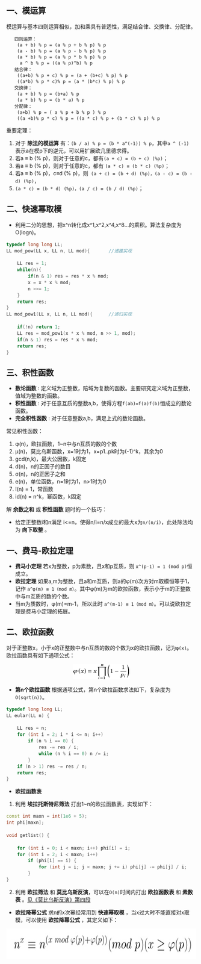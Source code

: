 ## 一、模运算
模运算与基本四则运算相似，加和乘具有普适性，满足结合律、交换律、分配律。
```
   四则运算：
    (a + b) % p = (a % p + b % p) % p
    (a - b) % p = (a % p - b % p) % p
    (a * b) % p = (a % p * b % p) % p
     a ^ b % p = ((a % p)^b) % p
   结合律：
    ((a+b) % p + c) % p = (a + (b+c) % p) % p
    ((a*b) % p * c)% p = (a * (b*c) % p) % p
   交换律：
    (a + b) % p = (b+a) % p
    (a * b) % p = (b * a) % p
   分配律：
    (a+b) % p = ( a % p + b % p ) % p
    ((a +b)% p * c) % p = ((a * c) % p + (b * c) % p) % p
```
重要定理：
1. 对于 **除法的模运算** 有：`(b / a) % p = (b * a^(-1)) % p`，其中`a ^ (-1) `表示a在模p下的逆元，可以用扩展欧几里德求得。
2.  若a ≡ b (% p)，则对于任意的c，都有`(a + c) ≡ (b + c) (%p)`；
3. 若a ≡ b (% p)，则对于任意的c，都有 `(a * c) ≡ (b * c) (%p)`；
4. 若a ≡ b (% p)，c≡d (% p)，则` (a + c) ≡ (b + d) (%p)，(a - c) ≡ (b - d) (%p)`，
5. `(a * c) ≡ (b * d) (%p)，(a / c) ≡ (b / d) (%p)`；

## 二、快速幂取模
* 利用二分的思想，把x^n转化成x^1,x^2,x^4,x^8...的乘积。算法复杂度为O(logn)。

```c++
typedef long long LL;
LL mod_pow(LL x, LL n, LL mod){       //递推实现

    LL res = 1;
    while(n){
        if(n & 1) res = res * x % mod;
        x = x * x % mod;
        n >>= 1;
    }
    return res;
}
LL mod_pow1(LL x, LL n, LL mod){      //递归实现

    if(!n) return 1;
    LL res = mod_pow1(x * x % mod, n >> 1, mod);
    if(n & 1) res = res * x % mod;
    return res;
}
```

## 三、积性函数
* **数论函数** : 定义域为正整数，陪域为复数的函数。主要研究定义域为正整数，值域为整数的函数。
* **积性函数** : 对于任意互质的整数a,b，使得方程`f(ab)=f(a)f(b)`恒成立的数论函数。
* **完全积性函数** : 对于任意整数a,b，满足上式的数论函数。

常见积性函数：
1. φ(n)，欧拉函数，1~n中与n互质的数的个数
2. μ(n)，莫比乌斯函数，x=1时为1，x=p1..pk时为(-1)^k，其余为0
3. gcd(n,k)，最大公因数，k固定
4. d(n)，n的正因子的数目
5. σ(n)，n的正因子之和
6. e(n)，单位函数，n=1时为1，n>1时为0
7. I(n) = 1，常函数
8. id(n) = n^k，幂函数，k固定

解 **余数之和** 或 **积性函数** 题时的一个技巧：
* 给定正整数i和n满足 i<=n，使得n/i=n/x成立的最大x为`n/(n/i)`，此处除法均为 **向下取整** 。

## 一、费马-欧拉定理
* **费马小定理** 若x为整数，p为素数，且x和p互质，则 `x^(p-1) = 1 (mod p)`恒成立。
* **欧拉定理** 如果a,m为整数，且a和m互质，则a的φ(m)次方对m取模恒等于1，记作 `a^φ(m) ≡ 1（mod m）`。其中φ(m)为m的欧拉函数，表示小于m的正整数中与m互质的数的个数。
* 当m为质数时，φ(m)=m-1，所以此时 `a^(m-1) ≡ 1（mod m）`。可以说欧拉定理是费马小定理的拓展。

## 二、欧拉函数
对于正整数x，小于x的正整数中与n互质的数的个数为x的欧拉函数，记为`φ(x)`。欧拉函数具有如下通项公式：
<p style="text-align:center"><img src="_image/yuan_1.png"  width="150"  height="40" /></p>

* **第n个欧拉函数**
根据通项公式，第n个欧拉函数求法如下，复杂度为`O(sqrt(n))`。
```c++
typedef long long LL;
LL eular(LL n) {

    LL res = n;
    for (int i = 2; i * i <= n; i++)
        if (n % i == 0) {
            res -= res / i;
            while (n % i == 0) n /= i;
        }
    if (n > 1) res -= res / n;
    return res;
}
```
* **欧拉函数表**

1. 利用 **埃拉托斯特尼筛法** 打出1~n的欧拉函数表，实现如下：
```c++
const int maxn = int(1e6 + 5);
int phi[maxn];

void getlist() {

    for (int i = 0; i < maxn; i++) phi[i] = i;
    for (int i = 2; i < maxn; i++)
        if (phi[i] == i) {
            for (int j = i; j < maxn; j += i) phi[j] -= phi[j] / i;
        }
}
```
2. 利用 **欧拉筛法** 和 **莫比乌斯反演**，可以在`O(n)`时间内打出 **欧拉函数表** 和 **素数表** 。<a href="https://github.com/KingJoySaiy/R.O.D./blob/master/Number%20Theory/莫比乌斯反演.md">见《莫比乌斯反演》第四段</a>

* **欧拉降幂公式**
求n的x次幂经常用到 **快速幂取模** ，当x过大时不能直接对x取模，可以使用 **欧拉降幂公式** ，其定义如下：
<p style="text-align:center"><img src="_image/yuan_2.jpg"  width="600"  height="80" /></p>



